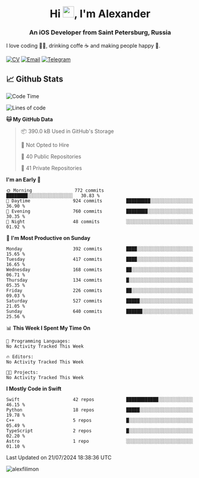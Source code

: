 <h1 align="center">Hi <img src="https://raw.githubusercontent.com/MartinHeinz/MartinHeinz/master/wave.gif" width="30px">, I'm Alexander</h1>
<h3 align="center">An iOS Developer from Saint Petersburg, Russia</h3>

I love coding 👨‍💻, drinking coffe ☕️ and making people happy 🎊.

[![CV](https://img.shields.io/badge/CV-Александр%20Филимонов-14b420)](./resources/CV_Aleksandr_Filimonov_iOS_November_2023.pdf)
[![Email](https://img.shields.io/badge/Email-as.filimonov@mail.ru-f39f37)](mailto:as.filimonov@mail.ru)
[![Telegram](https://img.shields.io/badge/Telegram-alexfilimon-1686b1)](https://t.me/alexfilimon)

## 📈 Github Stats

<!--START_SECTION:waka-->
![Code Time](http://img.shields.io/badge/Code%20Time-0%20secs-blue)

![Lines of code](https://img.shields.io/badge/From%20Hello%20World%20I%27ve%20Written-1.5%20million%20lines%20of%20code-blue)

**🐱 My GitHub Data** 

> 📦 390.0 kB Used in GitHub's Storage 
 > 
> 🚫 Not Opted to Hire
 > 
> 📜 40 Public Repositories 
 > 
> 🔑 41 Private Repositories 
 > 
**I'm an Early 🐤** 

```text
🌞 Morning                772 commits         ████████░░░░░░░░░░░░░░░░░   30.83 % 
🌆 Daytime                924 commits         █████████░░░░░░░░░░░░░░░░   36.90 % 
🌃 Evening                760 commits         ████████░░░░░░░░░░░░░░░░░   30.35 % 
🌙 Night                  48 commits          ░░░░░░░░░░░░░░░░░░░░░░░░░   01.92 % 
```
📅 **I'm Most Productive on Sunday** 

```text
Monday                   392 commits         ████░░░░░░░░░░░░░░░░░░░░░   15.65 % 
Tuesday                  417 commits         ████░░░░░░░░░░░░░░░░░░░░░   16.65 % 
Wednesday                168 commits         ██░░░░░░░░░░░░░░░░░░░░░░░   06.71 % 
Thursday                 134 commits         █░░░░░░░░░░░░░░░░░░░░░░░░   05.35 % 
Friday                   226 commits         ██░░░░░░░░░░░░░░░░░░░░░░░   09.03 % 
Saturday                 527 commits         █████░░░░░░░░░░░░░░░░░░░░   21.05 % 
Sunday                   640 commits         ██████░░░░░░░░░░░░░░░░░░░   25.56 % 
```


📊 **This Week I Spent My Time On** 

```text
💬 Programming Languages: 
No Activity Tracked This Week

🔥 Editors: 
No Activity Tracked This Week

🐱‍💻 Projects: 
No Activity Tracked This Week
```

**I Mostly Code in Swift** 

```text
Swift                    42 repos            ████████████░░░░░░░░░░░░░   46.15 % 
Python                   18 repos            █████░░░░░░░░░░░░░░░░░░░░   19.78 % 
C++                      5 repos             █░░░░░░░░░░░░░░░░░░░░░░░░   05.49 % 
TypeScript               2 repos             █░░░░░░░░░░░░░░░░░░░░░░░░   02.20 % 
Astro                    1 repo              ░░░░░░░░░░░░░░░░░░░░░░░░░   01.10 % 
```




 Last Updated on 21/07/2024 18:38:36 UTC
<!--END_SECTION:waka-->

<img align="center" src="https://github-readme-stats.vercel.app/api?username=alexfilimon&show_icons=true" alt="alexfilimon" />
